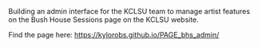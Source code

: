 Building an admin interface for the KCLSU team to manage artist features on the Bush House Sessions page on the KCLSU website.

Find the page here: https://kylorobs.github.io/PAGE_bhs_admin/
